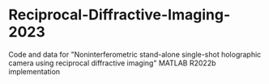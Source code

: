 # Reciprocal-Diffractive-Imaging-2023
Code and data for "Noninterferometric stand-alone single-shot holographic camera using reciprocal diffractive imaging"
MATLAB R2022b implementation

